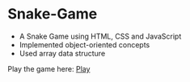 # Snake-Game
<ul>
<li>A Snake Game using HTML, CSS and JavaScript</li>
<li>Implemented object-oriented concepts</li>
<li>Used array data structure</li>
</ul>
Play the game here:
<a href="https://divyaaa123.github.io/Snake-Game/">Play</a>

